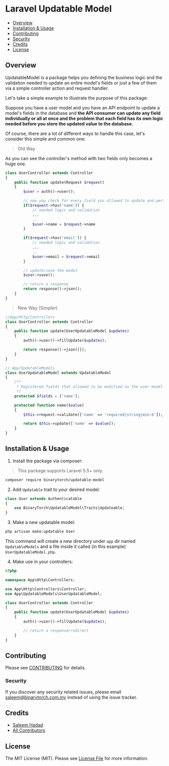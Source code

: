 # Laravel Updatable Model

- [Overview](#overview)
- [Installation & Usage](#installation--usage)
- [Contributing](#contributing)
- [Security](#security)
- [Credits](#credits)
- [License](#license)


## Overview

UpdatableModel is a package helps you defining the business logic and the validation needed to update an entire model's fields or just a few of them via a simple controller action and request handler.

Let's take a simple example to illustrate the purpose of this package:

Suppose you have a user model and you have an API endpoint to update a model's fields in the database and **the API consumer can update any field individually or all at once and the problem that each field has its own logic needed before you store the updated value to the database.**


Of course, there are a lot of different ways to handle this case, let's consider this simple  and common one:

> Old Way

As you can see the controller's method with two fields only becomes a huge one.

```php
class UserController extends Controller
{
    public function update(Request $request)
    {
        $user = auth()->user();

        // now you check for every field you allowed to update and perform the needed logic.
        if($request->has('name')) {
            // needed logic and validation
            ...
            ..
            $user->name = $request->name
        }

        if($request->has('email')) {
            // needed logic and validation
            ...
            ..
            $user->email = $request->email
        }

        // update/save the model
        $user->save();

        // return a response
        return response()->json();
    }
}
```

> New Way (Simpler)

```php
//App/Http/Controllers
class UserController extends Controller
{
    public function update(UserUpdatableModel $updates)
    {
        auth()->user()->fillUpdate($updates);

        return response()->json([]);
    }
}

// App/UpdatableModels
class UserUpdatableModel extends UpdatableModel
{
    /**
     * Registered fields that allowed to be modified on the user model.
     */
    protected $fields = ['name'];

    protected function name($value)
    {
        $this->request->validate(['name' => 'required|string|min:6']);

        return $this->update(['name' => $value]);
    }
}
```

## Installation & Usage

1. Install the package via composer:

> This package supports Laravel 5.5+ only.

```bash
composer require binarytorch/updatable-model
```

2. Add `Updatable` trait to your desired model:

```php
class User extends Authenticatable
{
    use BinaryTorch\UpdatableModel\Traits\Updateable;
}
```

3. Make a new updatable model:

```bash
php artisan make:updatable User
```

This command will create a new directory under `app` dir named `UpdatableModels` and a file inside it called (in this example) `UserUpdatableModel.php`.

4. Make use in your controllers:

```php
<?php

namespace App\Http\Controllers;

use App\Http\Controllers\Controller;
use App\UpdatableModels\UserUpdatableModel;

class UserController extends Controller
{
    public function update(UserUpdatableModel $updates)
    {
        auth()->user()->fillUpdate($updates);

        // return a response/redirect
    }
}
```

## Contributing

Please see [CONTRIBUTING](CONTRIBUTING.md) for details.

### Security

If you discover any security related issues, please email saleem@binarytorch.com.my instead of using the issue tracker.

## Credits

- [Saleem Hadad](https://github.com/saleem-hadad)
- [All Contributors](../../contributors)

## License

The MIT License (MIT). Please see [License File](LICENSE.md) for more information.
